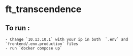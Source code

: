 # ft_transcendence

## To run :
    - Change `10.13.10.1` with your ip in both  `.env` and `frontend/.env.production` files
    - run `docker compose up`

